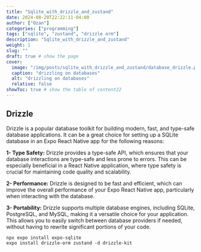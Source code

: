 ```yaml
---
title: "Sqlite_with_drizzle_and_zustand"
date: 2024-08-20T22:22:11-04:00
author: ["Ozan"]
categories: ["programming"]
tags: ["sqlite", "zustand", "drizzle orm"]
description: "Sqlite_with_drizzle_and_zustand"
weight: 1
slug: ""
draft: true # show the page
cover:
  image: "/img/posts/sqlite_with_drizzle_and_zustand/database_drizzle.png"
  caption: "drizzling on databases"
  alt: "drizzling on databases"
  relative: false
showToc: true # show the table of content22
---
```


## Drizzle

Drizzle is a popular database toolkit for building modern, fast, and type-safe database applications. It can be a great choice for setting up a SQLite database in an Expo React Native app for the following reasons:

**1- Type Safety:** Drizzle provides a type-safe API, which ensures that your database interactions are type-safe and less prone to errors. This can be especially beneficial in a React Native application, where type safety is crucial for maintaining code quality and scalability.

**2- Performance:** Drizzle is designed to be fast and efficient, which can improve the overall performance of your Expo React Native app, particularly when interacting with the database.

**3- Portability:** Drizzle supports multiple database engines, including SQLite, PostgreSQL, and MySQL, making it a versatile choice for your application. This allows you to easily switch between database providers if needed, without having to rewrite significant portions of your code.

```console
npx expo install expo-sqlite
expo install drizzle-orm zustand -d drizzle-kit
```
